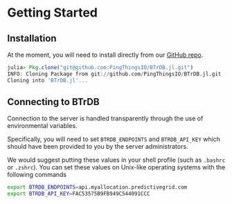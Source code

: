 # Getting Started

## Installation

At the moment, you will need to install directly from our [GitHub repo](https://github.com/PingThingsIO/BTrDB.jl).

```julia
julia> Pkg.clone("git@github.com:PingThingsIO/BTrDB.jl.git")
INFO: Cloning Package from git://github.com/PingThingsIO/BTrDB.jl.git
Cloning into 'BTrDB.jl'...
```

## Connecting to BTrDB

Connection to the server is handled transparently through the use of environmental variables.

Specifically, you will need to set `BTRDB_ENDPOINTS` and `BTRDB_API_KEY` which should have been provided to you by the server administrators.

We would suggest putting these values in your shell profile (such as `.bashrc` or `.zshrc`).  You can set these values on Unix-like operating systems with the following commands

```bash
export BTRDB_ENDPOINTS=api.myallocation.predictivegrid.com
export BTRDB_API_KEY=FAC53575B9FB949C544091CCC
```

